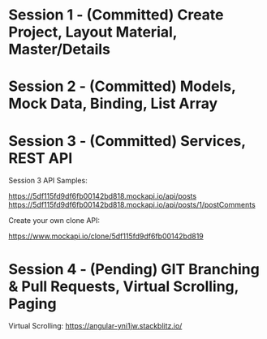 # Session 1 - (Committed) Create Project, Layout Material, Master/Details 
# Session 2 - (Committed) Models, Mock Data, Binding, List Array 
# Session 3 - (Committed) Services, REST API

Session 3 API Samples:

https://5df115fd9df6fb00142bd818.mockapi.io/api/posts
https://5df115fd9df6fb00142bd818.mockapi.io/api/posts/1/postComments

Create your own clone API:

https://www.mockapi.io/clone/5df115fd9df6fb00142bd819

# Session 4 - (Pending) GIT Branching & Pull Requests, Virtual Scrolling, Paging
Virtual Scrolling: https://angular-yni1jw.stackblitz.io/
